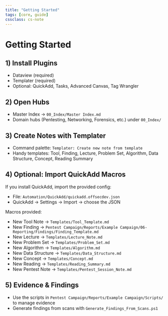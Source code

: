 ```yaml
---
title: "Getting Started"
tags: [core, guide]
cssclass: cs-note
---
```


# Getting Started

## 1) Install Plugins
- Dataview (required)
- Templater (required)
- Optional: QuickAdd, Tasks, Advanced Canvas, Tag Wrangler

## 2) Open Hubs
- Master Index -> `00_Index/Master Index.md`
- Domain hubs (Pentesting, Networking, Forensics, etc.) under `00_Index/`

## 3) Create Notes with Templater
- Command palette: `Templater: Create new note from template`
- Handy templates: Tool, Finding, Lecture, Problem Set, Algorithm, Data Structure, Concept, Reading Summary

## 4) Optional: Import QuickAdd Macros
If you install QuickAdd, import the provided config:
- File: `Automation/QuickAdd/quickadd.offsecdev.json`
- QuickAdd -> Settings -> Import -> choose the JSON

Macros provided:
- New Tool Note -> `Templates/Tool_Template.md`
- New Finding -> `Pentest Campaign/Reports/Example Campaign/06-Reporting/Findings/Finding_Template.md`
- New Lecture -> `Templates/Lecture_Note.md`
- New Problem Set -> `Templates/Problem_Set.md`
- New Algorithm -> `Templates/Algorithm.md`
- New Data Structure -> `Templates/Data_Structure.md`
- New Concept -> `Templates/Concept.md`
- New Reading -> `Templates/Reading_Summary.md`
- New Pentest Note -> `Templates/Pentest_Session_Note.md`

## 5) Evidence & Findings
- Use the scripts in `Pentest Campaign/Reports/Example Campaign/Scripts/` to manage evidence
- Generate findings from scans with `Generate_Findings_From_Scans.ps1`
